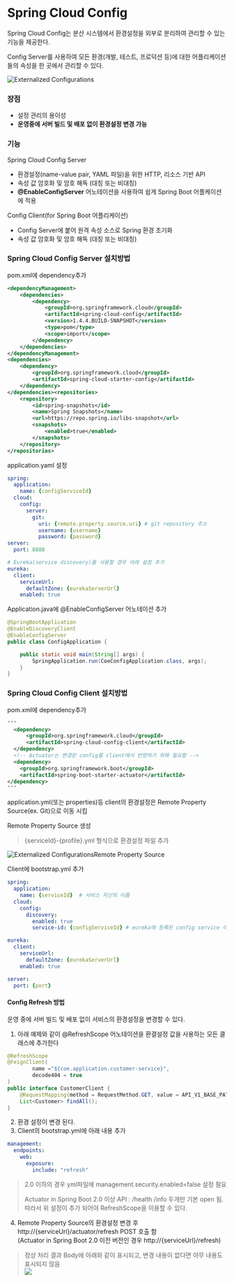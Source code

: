 # Spring Cloud Config

Spring Cloud Config는 분산 시스템에서 환경설정을 외부로 분리하여 관리할 수 있는 기능을 제공한다.

Config Server를 사용하여 모든 환경(개발, 테스트, 프로덕션 등)에 대한 어플리케이션들의 속성을 한 곳에서 관리할 수 있다.

![Externalized Configurations](../images/externalized-configurations.png)

### 장점
- 설정 관리의 용이성
- **운영중에 서버 빌드 및 배포 없이 환경설정 변경 가능**


### 기능
Spring Cloud Config Server
- 환경설정(name-value pair, YAML 파일)을 위한 HTTP, 리소스 기반 API
- 속성 값 암호화 및 암호 해독 (대칭 또는 비대칭)
- **@EnableConfigServer** 어노테이션을 사용하여 쉽게 Spring Boot 어플케이션에 적용

Config Client(for Spring Boot 어플리케이션)
- Config Server에 붙어 원격 속성 소스로 Spring 환경 초기화
- 속성 값 암호화 및 암호 해독 (대칭 또는 비대칭)

### Spring Cloud Config Server 설치방법
pom.xml에 dependency추가
```xml
<dependencyManagement>
    <dependencies>
        <dependency>
            <groupId>org.springframework.cloud</groupId>
            <artifactId>spring-cloud-config</artifactId>
            <version>1.4.4.BUILD-SNAPSHOT</version>
            <type>pom</type>
            <scope>import</scope>
        </dependency>
    </dependencies>
</dependencyManagement>
<dependencies>
    <dependency>
        <groupId>org.springframework.cloud</groupId>
        <artifactId>spring-cloud-starter-config</artifactId>
    </dependency>
</dependencies><repositories>
    <repository>
        <id>spring-snapshots</id>
        <name>Spring Snapshots</name>
        <url>https://repo.spring.io/libs-snapshot</url>
        <snapshots>
            <enabled>true</enabled>
        </snapshots>
    </repository>
</repositories>
```

application.yaml 설정
```yaml
spring:
  application:
    name: {configServiceId}
  cloud:
    config:
      server:
        git:
          uri: {remote.property.source.uri} # git repository 주소
          username: {username}
          password: {password}
server:
  port: 8888

# Eureka(service discovery)를 사용할 경우 아래 설정 추가
eureka:
  client:
    serviceUrl:
      defaultZone: {eurekaServerUrl}
    enabled: true
```

Application.java에 @EnableConfigServer 어노테이션 추가
```java
@SpringBootApplication
@EnableDiscoveryClient
@EnableConfigServer
public class ConfigApplication {

	public static void main(String[] args) {
		SpringApplication.run(CoeConfigApplication.class, args);
	}
}
```

### Spring Cloud Config Client 설치방법
pom.xml에 dependency추가
```xml
'''
  <dependency>
      <groupId>org.springframework.cloud</groupId>
      <artifactId>spring-cloud-config-client</artifactId>
  </dependency>
  <!-- Actuator는 변경된 config를 client에서 반영하기 위해 필요함 -->
  <dependency>
    <groupId>org.springframework.boot</groupId>
    <artifactId>spring-boot-starter-actuator</artifactId>
</dependency>
'''
```
application.yml(또는 properties)등 client의 환경설정은 Remote Property Source(ex. Git)으로 이동 시킴

Remote Property Source 생성
> {serviceId}-{profile}.yml 형식으로 환경설정 파일 추가

![Externalized ConfigurationsRemote Property Source](./images/remote-property-source.png)

Client에 bootstrap.yml 추가
```yaml
spring:
  application:
    name: {serviceId}  # 서비스 자신의 이름
  cloud:
    config:
      discovery:
        enabled: true
        service-id: {configServiceId} # eureka에 등록된 config service 이름

eureka:
  client:
    serviceUrl:
      defaultZone: {eurekaServerUrl}
    enabled: true

server:
  port: {port}
```
#### Config Refresh 방법
운영 중에 서버 빌드 및 배포 없이 서비스의 환경설정을 변경할 수 있다.
1. 아래 예제와 같이 @RefreshScope 어노테이션을 환결설정 값을 사용하는 모든 클래스에 추가한다
```java
@RefreshScope
@FeignClient(
        name ="${coe.application.customer-service}",
        decode404 = true
)
public interface CustomerClient {
    @RequestMapping(method = RequestMethod.GET, value = API_V1_BASE_PATH + "/customers")
    List<Customer> findAll();
}
```
2. 환경 설정이 변경 된다.
3. Client의 bootstrap.yml에 아래 내용 추가
```yml
management:
  endpoints:
    web:
      exposure:
        include: "refresh"
```
> 2.0 이하의 경우
>  yml파일에 management.security.enabled=false 설정 필요
>  
> Actuator in Spring Boot 2.0 이상
> API : /health /info 두개만 기본 open 됨. 따라서 위 설정이 추가 되어야 RefreshScope을 이용할 수 있다. 

4. Remote Property Source의 환경설정 변경 후 http://{serviceUrl}/actuator/refresh POST 호출 함  
  (Actuator in Spring Boot 2.0 이전 버전인 경우 http://{serviceUrl}/refresh)
> 정상 처리 결과 Body에 아래와 같이 표시되고, 변경 내용이 없다면 아무 내용도 표시되지 않음   
> <img src='./images/refreshResult.png'>
